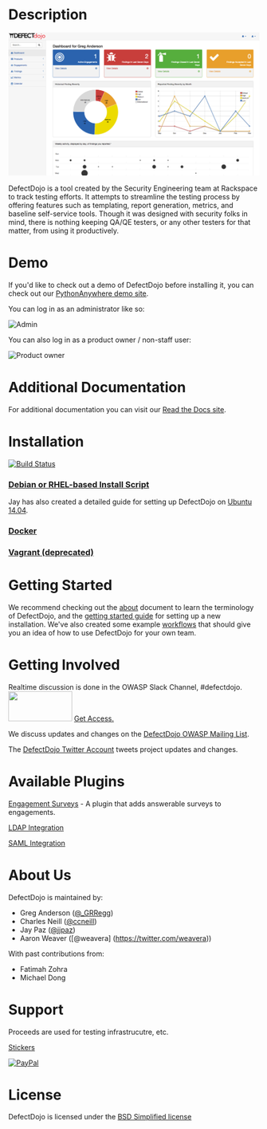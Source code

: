 # Description

![Screenshot of DefectDojo](./doc/img/screenshot1.png)

DefectDojo is a tool created by the Security Engineering team at Rackspace to
track testing efforts. It attempts to streamline the testing process by
offering features such as templating, report generation, metrics, and baseline
self-service tools. Though it was designed with security folks in mind, there
is nothing keeping QA/QE testers, or any other testers for that matter, from
using it productively.

# Demo

If you'd like to check out a demo of DefectDojo before installing it, you can
check out our [PythonAnywhere demo site](http://defectdojo.pythonanywhere.com/).

You can log in as an administrator like so:

![Admin](https://inventropy.us/dd/admin.png)

You can also log in as a product owner / non-staff user:

![Product owner](https://inventropy.us/dd/owner.png)

# Additional Documentation

For additional documentation you can visit our [Read the Docs site](http://defectdojo.readthedocs.io/).

# Installation

[![Build Status](https://travis-ci.org/OWASP/django-DefectDojo.svg?branch=master)](https://travis-ci.org/OWASP/django-DefectDojo)

### [Debian or RHEL-based Install Script](./doc/install_bash.md)
Jay has also created a detailed guide for setting up DefectDojo on 
[Ubuntu 14.04](https://github.com/rackerlabs/django-DefectDojo/wiki/DefectDojo-Installation-Guide---Ubuntu-Desktop-14.04).

### [Docker](http://defectdojo.readthedocs.io/en/latest/getting-started.html#docker-local-install)

### [Vagrant (deprecated)](./doc/install_vagrant.md)

# Getting Started

We recommend checking out the [about](./doc/about.md) document to learn the 
terminology of DefectDojo, and the
[getting started guide](./doc/getting_started.md) for setting up a new
installation. We've also created some example [workflows](./doc/workflows.md)
that should give you an idea of how to use DefectDojo for your own team.

# Getting Involved

Realtime discussion is done in the OWASP Slack Channel, #defectdojo. <img src="https://github.com/OWASP/django-DefectDojo/blob/master/doc/img/slack_rgb.png" width="128" height="60"> [Get Access.](https://owasp.herokuapp.com/)

We discuss updates and changes on the [DefectDojo OWASP Mailing List](https://lists.owasp.org/mailman/listinfo/owasp_defectdojo_project).

The [DefectDojo Twitter Account](https://twitter.com/defect_dojo) tweets project updates and changes.

# Available Plugins

[Engagement Surveys](https://github.com/grendel513/defectDojo-engagement-survey) - A plugin that adds answerable surveys to engagements.

[LDAP Integration](https://pythonhosted.org/django-auth-ldap/)

[SAML Integration](https://pypi.python.org/pypi/djangosaml2/)


# About Us

DefectDojo is maintained by:

- Greg Anderson ([@\_GRRegg](https://twitter.com/_GRRegg))
- Charles Neill ([@ccneill](https://twitter.com/ccneill))
- Jay Paz ([@jjpaz](https://twitter.com/jjpaz))
- Aaron Weaver ([@weavera] (https://twitter.com/weavera))

With past contributions from:

- Fatimah Zohra
- Michael Dong

# Support

Proceeds are used for testing infrastrucutre, etc.

[Stickers](https://www.stickermule.com/en/marketplace/tags/defectdojo)

[![PayPal](https://www.paypalobjects.com/en_US/i/btn/btn_donate_SM.gif)](https://www.paypal.com/cgi-bin/webscr?cmd=_donations&business=paypal%40owasp%2eorg&lc=US&item_name=OWASP%20DefectDojo&no_note=0&currency_code=USD&bn=PP%2dDonationsBF)

# License

DefectDojo is licensed under the [BSD Simplified license](LICENSE.md)
